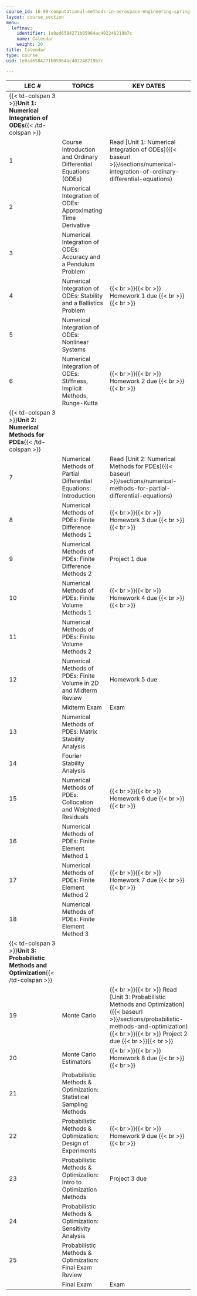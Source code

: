 ```yaml
---
course_id: 16-90-computational-methods-in-aerospace-engineering-spring-2014
layout: course_section
menu:
  leftnav:
    identifier: 1e0ad6584271b05964ac402248219b7c
    name: Calendar
    weight: 20
title: Calendar
type: course
uid: 1e0ad6584271b05964ac402248219b7c

---
```


| LEC # | TOPICS | KEY DATES |
| --- | --- | --- |
| {{< td-colspan 3 >}}**Unit 1: Numerical Integration of ODEs**{{< /td-colspan >}} |||
| 1 | Course Introduction and Ordinary Differential Equations (ODEs) | Read [Unit 1: Numerical Integration of ODEs]({{< baseurl >}}/sections/numerical-integration-of-ordinary-differential-equations) |
| 2 | Numerical Integration of ODEs: Approximating Time Derivative | &nbsp; |
| 3 | Numerical Integration of ODEs: Accuracy and a Pendulum Problem | &nbsp; |
| 4 | Numerical Integration of ODEs: Stability and a Ballistics Problem |  {{< br >}}{{< br >}} Homework 1 due {{< br >}}{{< br >}}  |
| 5 | Numerical Integration of ODEs: Nonlinear Systems | &nbsp; |
| 6 | Numerical Integration of ODEs: Stiffness, Implicit Methods, Runge-Kutta |  {{< br >}}{{< br >}} Homework 2 due {{< br >}}{{< br >}}  |
| {{< td-colspan 3 >}}**Unit 2: Numerical Methods for PDEs**{{< /td-colspan >}} |||
| 7 | Numerical Methods of Partial Differential Equations: Introduction | Read [Unit 2: Numerical Methods for PDEs]({{< baseurl >}}/sections/numerical-methods-for-partial-differential-equations) |
| 8 | Numerical Methods of PDEs: Finite Difference Methods 1 |  {{< br >}}{{< br >}} Homework 3 due {{< br >}}{{< br >}}  |
| 9 | Numerical Methods of PDEs: Finite Difference Methods 2 | Project 1 due |
| 10 | Numerical Methods of PDEs: Finite Volume Methods 1 |  {{< br >}}{{< br >}} Homework 4 due {{< br >}}{{< br >}}  |
| 11 | Numerical Methods of PDEs: Finite Volume Methods 2 | &nbsp; |
| 12 | Numerical Methods of PDEs: Finite Volume in 2D and Midterm Review | Homework 5 due |
| &nbsp; | Midterm Exam | Exam |
| 13 | Numerical Methods of PDEs: Matrix Stability Analysis | &nbsp; |
| 14 | Fourier Stability Analysis | &nbsp; |
| 15 | Numerical Methods of PDEs: Collocation and Weighted Residuals |  {{< br >}}{{< br >}} Homework 6 due {{< br >}}{{< br >}}  |
| 16 | Numerical Methods of PDEs: Finite Element Method 1 | &nbsp; |
| 17 | Numerical Methods of PDEs: Finite Element Method 2 |  {{< br >}}{{< br >}} Homework 7 due {{< br >}}{{< br >}}  |
| 18 | Numerical Methods of PDEs: Finite Element Method 3 | &nbsp; |
| {{< td-colspan 3 >}}**Unit 3: Probabilistic Methods and Optimization**{{< /td-colspan >}} |||
| 19 | Monte Carlo |  {{< br >}}{{< br >}} Read [Unit 3: Probabilistic Methods and Optimization]({{< baseurl >}}/sections/probabilistic-methods-and-optimization) {{< br >}}{{< br >}} Project 2 due {{< br >}}{{< br >}}  |
| 20 | Monte Carlo Estimators |  {{< br >}}{{< br >}} Homework 8 due {{< br >}}{{< br >}}  |
| 21 | Probabilistic Methods & Optimization: Statistical Sampling Methods | &nbsp; |
| 22 | Probabilistic Methods & Optimization: Design of Experiments |  {{< br >}}{{< br >}} Homework 9 due {{< br >}}{{< br >}}  |
| 23 | Probabilistic Methods & Optimization: Intro to Optimization Methods | Project 3 due |
| 24 | Probabilistic Methods & Optimization: Sensitivity Analysis | &nbsp; |
| 25 | Probabilistic Methods & Optimization: Final Exam Review | &nbsp; |
| &nbsp; | Final Exam | Exam